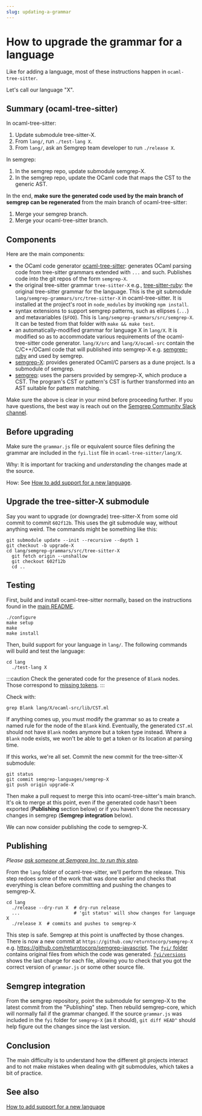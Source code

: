 ```yaml
---
slug: updating-a-grammar
---
```

How to upgrade the grammar for a language
==

Like for adding a language, most of these instructions happen in `ocaml-tree-sitter`.  

Let's call our language "X".

Summary (ocaml-tree-sitter)
--

In ocaml-tree-sitter:
1. Update submodule tree-sitter-X.
2. From `lang/`, run `./test-lang X`.
3. From `lang/`, ask an Semgrep team developer to run `./release X`.

In semgrep:
1. In the semgrep repo, update submodule semgrep-X.
2. In the semgrep repo, update the OCaml code that maps the CST to the
   generic AST.

In the end, **make sure the generated code used by the main branch of
semgrep can be regenerated** from the main branch of ocaml-tree-sitter:
1. Merge your semgrep branch.
2. Merge your ocaml-tree-sitter branch.


Components
--

Here are the main components:

* the OCaml code generator
  [ocaml-tree-sitter](https://github.com/returntocorp/ocaml-tree-sitter):
  generates OCaml parsing code from tree-sitter grammars extended
  with `...` and such. Publishes code into the git repos of the
  form `semgrep-X`.
* the original tree-sitter grammar `tree-sitter-X` e.g.,
  [tree-sitter-ruby](https://github.com/tree-sitter/tree-sitter-ruby):
  the original tree-sitter grammar for the language.
  This is the git submodule `lang/semgrep-grammars/src/tree-sitter-X`
  in ocaml-tree-sitter. It is installed at the project's root
  in `node_modules` by invoking `npm install`.
* syntax extensions to support semgrep patterns, such as ellipses
  (`...`) and metavariables (`$FOO`).
  This is `lang/semgrep-grammars/src/semgrep-X`. It can be tested from
  that folder with `make && make test`.
* an automatically-modified grammar for language X in `lang/X`.
  It is modified so as to accommodate various requirements of the
  ocaml-tree-sitter code generator. `lang/X/src` and
  `lang/X/ocaml-src` contain the C/C++/OCaml code that will published
  into semgrep-X e.g.
  [semgrep-ruby](https://github.com/returntocorp/semgrep-ruby)
  and used by semgrep.
* [semgrep-X](https://github.com/returntocorp/semgrep-ruby):
  provides generated OCaml/C parsers as a dune project. Is a submodule
  of semgrep.
* [semgrep](https://github.com/returntocorp/semgrep): uses the parsers
  provided by semgrep-X, which produce a CST. The
  program's CST or pattern's CST is further transformed into an AST
  suitable for pattern matching.

Make sure the above is clear in your mind before proceeding further.
If you have questions, the best way is reach out on the [Semgrep
Community Slack channel](https://go.semgrep.dev/slack).

Before upgrading
--

Make sure the `grammar.js` file or equivalent source files
defining the grammar are included in the `fyi.list` file in
`ocaml-tree-sitter/lang/X`.

Why: It is important for tracking and _understanding_ the changes made at the
source.

How: See [How to add support for a new language](adding-a-language.md).

Upgrade the tree-sitter-X submodule
--

Say you want to upgrade (or downgrade) tree-sitter-X from some old
commit to commit `602f12b`. This uses the git submodule way, without
anything weird. The commands might be something like this:

```
git submodule update --init --recursive --depth 1
git checkout -b upgrade-X
cd lang/semgrep-grammars/src/tree-sitter-X
  git fetch origin --unshallow
  git checkout 602f12b
  cd ..
```

Testing
--

First, build and install ocaml-tree-sitter normally, based on the
instructions found in the [main README](https://github.com/returntocorp/ocaml-tree-sitter-semgrep/blob/main/README.md).

```
./configure
make setup
make
make install
```

Then, build support for your language in `lang/`. The following
commands will build and test the language:

```
cd lang
  ./test-lang X
```

:::caution
Check the generated code for the presence of `Blank` nodes. Those
correspond to [missing tokens](https://github.com/tree-sitter/tree-sitter/issues/1151).
:::

Check with:
```
grep Blank lang/X/ocaml-src/lib/CST.ml
```
If anything comes up, you must modify the grammar so as to create
a named rule for the node of the `Blank` kind. Eventually, the generated
`CST.ml` should not have `Blank` nodes anymore but a token type instead.
Where a `Blank` node exists, we won't be able to get a token or its location
at parsing time.

If this works, we're all set. Commit the new commit for the
tree-sitter-X submodule:
```
git status
git commit semgrep-languages/semgrep-X
git push origin upgrade-X
```

Then make a pull request to merge this into ocaml-tree-sitter's
main branch. It's ok to merge at this point, even if the generated code
hasn't been exported (**Publishing** section below) or if you haven't
done the necessary changes in semgrep (**Semgrep integration** below).

We can now consider publishing the code to semgrep-X.

Publishing
--

_Please [ask someone at Semgrep Inc. to run this step](https://github.com/returntocorp/ocaml-tree-sitter-semgrep/blob/main/doc/release.md)._

From the `lang` folder of ocaml-tree-sitter, we'll perform the
release. This step redoes some of the work that was done earlier and
checks that everything is clean before committing and pushing the
changes to semgrep-X.

```
cd lang
  ./release --dry-run X  # dry-run release
  ...                    # 'git status' will show changes for language X
  ./release X  # commits and pushes to semgrep-X
```

This step is safe. Semgrep at this point is unaffected by those
changes. There is now a new commit at
`https://github.com/returntocorp/semgrep-X` e.g.
https://github.com/returntocorp/semgrep-javascript.
The [`fyi/` folder](https://github.com/returntocorp/semgrep-javascript/tree/main/fyi)
contains original files from which the code was generated.
[`fyi/versions`](https://github.com/returntocorp/semgrep-javascript/blob/main/fyi/versions)
shows the last change for each file, allowing you to check that you
got the correct version of `grammar.js` or some other source file.

Semgrep integration
--

From the semgrep repository, point the submodule for semgrep-X to the
latest commit from the "Publishing" step. Then rebuild semgrep-core,
which will normally fail if the grammar changed. If the source
`grammar.js` was included in the `fyi` folder for `semgrep-X` (as it
should), `git diff HEAD^` should help figure out the changes since the
last version.

Conclusion
--

The main difficulty is to understand how the different git projects
interact and to not make mistakes when dealing with git submodules,
which takes a bit of practice.

See also
--

[How to add support for a new language](adding-a-language.md)

